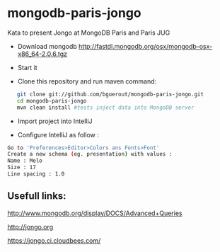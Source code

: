 mongodb-paris-jongo
===================

Kata to present Jongo at MongoDB Paris and Paris JUG

- Download mongodb http://fastdl.mongodb.org/osx/mongodb-osx-x86_64-2.0.6.tgz

- Start it

- Clone this repository and run maven command: 
```sh
   git clone git://github.com/bguerout/mongodb-paris-jongo.git
   cd mongodb-paris-jongo
   mvn clean install #tests inject data into MongoDB server
```

- Import project into IntelliJ

- Configure IntelliJ as follow :
```sh
Go to 'Preferences>Editor>Colors ans Fonts>Font'
Create a new schema (eg. presentation) with values :
Name : Melo
Size : 17
Line spacing : 1.0
```

Usefull links: 
--------------

http://www.mongodb.org/display/DOCS/Advanced+Queries

http://jongo.org

https://jongo.ci.cloudbees.com/
